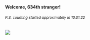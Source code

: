 #### Welcome, 634th stranger!

###### <sup>P.S. counting started approximately in 10.01.22</sup>

<img src="https://kraftwerk28.pp.ua/vcnt.png"></img>
